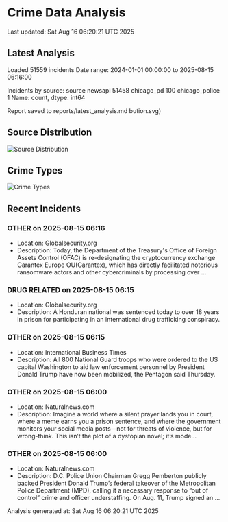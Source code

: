# Crime Data Analysis
Last updated: Sat Aug 16 06:20:21 UTC 2025

## Latest Analysis

Loaded 51559 incidents
Date range: 2024-01-01 00:00:00 to 2025-08-15 06:16:00

Incidents by source:
source
newsapi           51458
chicago_pd          100
chicago_police        1
Name: count, dtype: int64

Report saved to reports/latest_analysis.md
bution.svg)

## Source Distribution
![Source Distribution](images/source_distribution.svg)

## Crime Types
![Crime Types](images/crime_types.svg)

## Recent Incidents

### OTHER on 2025-08-15 06:16
- Location: Globalsecurity.org
- Description: Today, the Department of the Treasury's Office of Foreign Assets Control (OFAC) is re-designating the cryptocurrency exchange Garantex Europe OU(Garantex), which has directly facilitated notorious ransomware actors and other cybercriminals by processing over …


### DRUG RELATED on 2025-08-15 06:15
- Location: Globalsecurity.org
- Description: A Honduran national was sentenced today to over 18 years in prison for participating in an international drug trafficking conspiracy.


### OTHER on 2025-08-15 06:15
- Location: International Business Times
- Description: All 800 National Guard troops who were ordered to the US capital Washington to aid law enforcement personnel by President Donald Trump have now been mobilized, the Pentagon said Thursday.


### OTHER on 2025-08-15 06:00
- Location: Naturalnews.com
- Description: Imagine a world where a silent prayer lands you in court, where a meme earns you a prison sentence, and where the government monitors your social media posts—not for threats of violence, but for wrong-think. This isn’t the plot of a dystopian novel; it’s mode…


### OTHER on 2025-08-15 06:00
- Location: Naturalnews.com
- Description: D.C. Police Union Chairman Gregg Pemberton publicly backed President Donald Trump’s federal takeover of the Metropolitan Police Department (MPD), calling it a necessary response to “out of control” crime and officer understaffing. On Aug. 11, Trump signed an …

Analysis generated at: Sat Aug 16 06:20:21 UTC 2025
